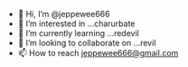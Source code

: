 - 👋 Hi, I’m @jeppewee666
- 👀 I’m interested in ...charurbate
- 🌱 I’m currently learning ...redevil
- 💞️ I’m looking to collaborate on ...revil
- 📫 How to reach  jeppewee666@gmail.com
<!---
jeppewee666/jeppewee666 is a ✨ special ✨ repository because its `README.md` (this file) appears on your GitHub profile.
You can click the Preview link to take a look at your changes.
--->
